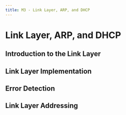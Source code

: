 ```yaml
---
title: M3 - Link Layer, ARP, and DHCP
---
```


# Link Layer, ARP, and DHCP

## Introduction to the Link Layer

## Link Layer Implementation

## Error Detection

## Link Layer Addressing